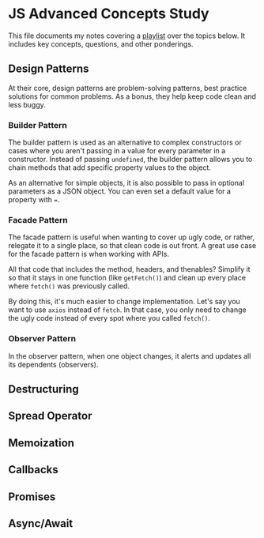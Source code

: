 # JS Advanced Concepts Study

This file documents my notes covering a [playlist](https://www.youtube.com/playlist?list=PLj9uZuEI0pcyIL6CXw4qoYsGhyBZkhKlv) over the topics below.  It includes key concepts, questions, and other ponderings.

## Design Patterns

At their core, design patterns are problem-solving patterns, best practice solutions for common problems.  As a bonus, they help keep code clean and less buggy.

### Builder Pattern

The builder pattern is used as an alternative to complex constructors or cases where you aren't passing in a value for every parameter in a constructor.  Instead of passing `undefined`, the builder pattern allows you to chain methods that add specific property values to the object.

As an alternative for simple objects, it is also possible to pass in optional parameters as a JSON object.  You can even set a default value for a property with `=`.

### Facade Pattern

The facade pattern is useful when wanting to cover up ugly code, or rather, relegate it to a single place, so that clean code is out front.  A great use case for the facade pattern is when working with APIs.

All that code that includes the method, headers, and thenables?  Simplify it so that it stays in one function (like `getFetch()`) and clean up every place where `fetch()` was previously called.

By doing this, it's much easier to change implementation.  Let's say you want to use `axios` instead of `fetch`.  In that case, you only need to change the ugly code instead of every spot where you called `fetch()`.

### Observer Pattern

In the observer pattern, when one object changes, it alerts and updates all its dependents (observers).



## Destructuring

## Spread Operator

## Memoization

## Callbacks

## Promises

## Async/Await
